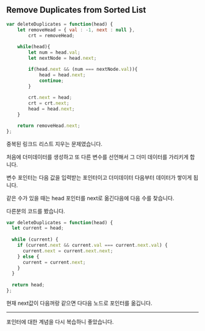 ## Remove Duplicates from Sorted List

```js
var deleteDuplicates = function(head) {
    let removeHead = { val : -1, next : null },
        crt = removeHead;
    
    while(head){
        let num = head.val;
        let nextNode = head.next;

        if(head.next && (num === nextNode.val)){
            head = head.next;
            continue;
        }
        
        crt.next = head;
        crt = crt.next;
        head = head.next;
    }

    return removeHead.next;
};
```

중복된 링크드 리스트 지우는 문제였습니다.



처음에 더미데이터를 생성하고 또 다른 변수를 선언해서 그 더미 데이터를 가리키게 합니다.

변수 포인터는 다음 값을 입력받는 포인터이고 더미데이터 다음부터 데이터가 쌓이게 됩니다.



같은 수가 있을 때는 head 포인터를 next로 옮긴다음에 다음 수를 찾습니다.



다른분의 코드를 봤습니다.

```js
var deleteDuplicates = function(head) {
  let current = head;
  
  while (current) {
    if (current.next && current.val === current.next.val) {
      current.next = current.next.next;
    } else {
      current = current.next;
    }
  }
  
  return head;
};
```

현재 next값이 다음꺼랑 같으면 다다음 노드로 포인터를 옮깁니다.



----

포인터에 대한 계념을 다시 복습하니 좋았습니다.
